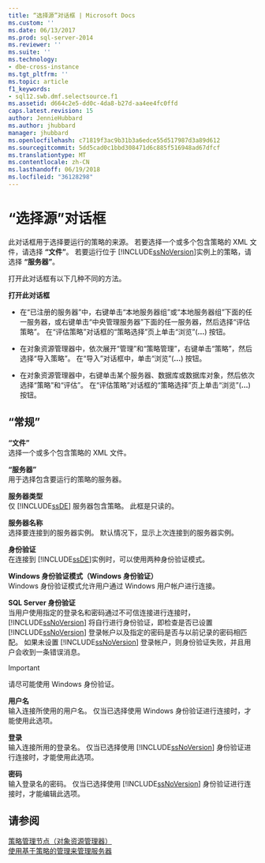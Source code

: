 ```yaml
---
title: “选择源”对话框 | Microsoft Docs
ms.custom: ''
ms.date: 06/13/2017
ms.prod: sql-server-2014
ms.reviewer: ''
ms.suite: ''
ms.technology:
- dbe-cross-instance
ms.tgt_pltfrm: ''
ms.topic: article
f1_keywords:
- sql12.swb.dmf.selectsource.f1
ms.assetid: d664c2e5-dd0c-4da8-b27d-aa4ee4fc0ffd
caps.latest.revision: 15
author: JennieHubbard
ms.author: jhubbard
manager: jhubbard
ms.openlocfilehash: c71819f3ac9b31b3a6edce55d517987d3a89d612
ms.sourcegitcommit: 5dd5cad0c1bbd308471d6c885f516948ad67dfcf
ms.translationtype: MT
ms.contentlocale: zh-CN
ms.lasthandoff: 06/19/2018
ms.locfileid: "36128298"
---
```

# <a name="select-source-dialog-box"></a>“选择源”对话框
  此对话框用于选择要运行的策略的来源。 若要选择一个或多个包含策略的 XML 文件，请选择 **“文件”**。 若要运行位于 [!INCLUDE[ssNoVersion](../../includes/ssnoversion-md.md)]实例上的策略，请选择 **“服务器”**。  
  
 打开此对话框有以下几种不同的方法。  
  
 **打开此对话框**  
  
-   在“已注册的服务器”中，右键单击“本地服务器组”或“本地服务器组”下面的任一服务器，或右键单击“中央管理服务器”下面的任一服务器，然后选择“评估策略”。 在“评估策略”对话框的“策略选择”页上单击“浏览”(**...**) 按钮。  
  
-   在对象资源管理器中，依次展开“管理”和“策略管理”，右键单击“策略”，然后选择“导入策略”。 在“导入”对话框中，单击“浏览”(**...**) 按钮。  
  
-   在对象资源管理器中，右键单击某个服务器、数据库或数据库对象，然后依次选择“策略”和“评估”。 在“评估策略”对话框的“策略选择”页上单击“浏览”(**...**) 按钮。  
  
## <a name="options"></a>“常规”  
 **“文件”**  
 选择一个或多个包含策略的 XML 文件。  
  
 **“服务器”**  
 用于选择包含要运行的策略的服务器。  
  
 **服务器类型**  
 仅 [!INCLUDE[ssDE](../../includes/ssde-md.md)] 服务器包含策略。 此框是只读的。  
  
 **服务器名称**  
 选择要连接到的服务器实例。 默认情况下，显示上次连接到的服务器实例。  
  
 **身份验证**  
 在连接到 [!INCLUDE[ssDE](../../includes/ssde-md.md)]实例时，可以使用两种身份验证模式。  
  
 **Windows 身份验证模式（Windows 身份验证）**  
 Windows 身份验证模式允许用户通过 Windows 用户帐户进行连接。  
  
 **SQL Server 身份验证**  
 当用户使用指定的登录名和密码通过不可信连接进行连接时， [!INCLUDE[ssNoVersion](../../includes/ssnoversion-md.md)] 将自行进行身份验证，即检查是否已设置 [!INCLUDE[ssNoVersion](../../includes/ssnoversion-md.md)] 登录帐户以及指定的密码是否与以前记录的密码相匹配。 如果未设置 [!INCLUDE[ssNoVersion](../../includes/ssnoversion-md.md)] 登录帐户，则身份验证失败，并且用户会收到一条错误消息。  
  
> [!IMPORTANT]  
>  请尽可能使用 Windows 身份验证。  
  
 **用户名**  
 输入连接所使用的用户名。 仅当已选择使用 Windows 身份验证进行连接时，才能使用此选项。  
  
 **登录**  
 输入连接所用的登录名。 仅当已选择使用 [!INCLUDE[ssNoVersion](../../includes/ssnoversion-md.md)] 身份验证进行连接时，才能使用此选项。  
  
 **密码**  
 输入登录名的密码。 仅当已选择使用 [!INCLUDE[ssNoVersion](../../includes/ssnoversion-md.md)] 身份验证进行连接时，才能编辑此选项。  
  
## <a name="see-also"></a>请参阅  
 [策略管理节点（对象资源管理器）](../../ssms/object/object-explorer.md)   
 [使用基于策略的管理来管理服务器](administer-servers-by-using-policy-based-management.md)  
  
  